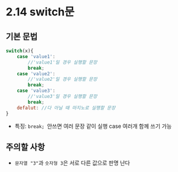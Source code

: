 # 2.14 switch문

## 기본 문법

```javascript
switch(x){
    case 'value1':
        //'value1'일 경우 실행할 문장
        break;
    case 'value2':
        //'value2'일 경우 실행할 문장
        break;
    case 'value3':
        //'value3'일 경우 실행할 문장
        break;
    defalut: //다 아닐 때 마지노로 실행할 문장
}
```

- 특징: `break; `안쓰면 여러 문장 같이 실행
  case 여러개 함께 쓰기 가능

## 주의할 사항

- `문자열 "3"`과 `숫자형 3`은 서로 다른 값으로 판명 난다
